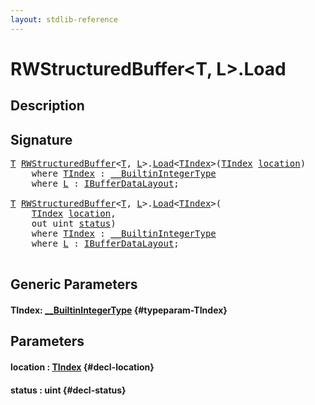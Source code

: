 ```yaml
---
layout: stdlib-reference
---
```


# RWStructuredBuffer\<T, L\>\.Load

## Description





## Signature 

<pre>
<a href="/stdlib-reference/types/rwstructuredbuffer-012c/index#typeparam-T" class="code_type">T</a> <a href="/stdlib-reference/types/rwstructuredbuffer-012c/index" class="code_type">RWStructuredBuffer</a>&lt;<a href="/stdlib-reference/types/rwstructuredbuffer-012c/index#typeparam-T" class="code_type">T</a>, <a href="/stdlib-reference/types/rwstructuredbuffer-012c/index#typeparam-L" class="code_type">L</a>&gt;.<a href="/stdlib-reference/types/rwstructuredbuffer-012c/load-0">Load</a>&lt;<a href="/stdlib-reference/types/rwstructuredbuffer-012c/load-0#typeparam-TIndex" class="code_type">TIndex</a>&gt;(<a href="/stdlib-reference/types/rwstructuredbuffer-012c/load-0#typeparam-TIndex" class="code_type">TIndex</a> <a href="/stdlib-reference/types/rwstructuredbuffer-012c/load-0#decl-location" class="code_param">location</a>)
    <span class='code_keyword'>where</span> <a href="/stdlib-reference/types/rwstructuredbuffer-012c/load-0#typeparam-TIndex" class="code_type">TIndex</a> : <a href="/stdlib-reference/interfaces/0_builtinintegertype-029g/index" class="code_type">__BuiltinIntegerType</a>
    <span class='code_keyword'>where</span> <a href="/stdlib-reference/types/rwstructuredbuffer-012c/index#typeparam-L" class="code_type">L</a> : <a href="/stdlib-reference/interfaces/ibufferdatalayout-017b/index" class="code_type">IBufferDataLayout</a>;

<a href="/stdlib-reference/types/rwstructuredbuffer-012c/index#typeparam-T" class="code_type">T</a> <a href="/stdlib-reference/types/rwstructuredbuffer-012c/index" class="code_type">RWStructuredBuffer</a>&lt;<a href="/stdlib-reference/types/rwstructuredbuffer-012c/index#typeparam-T" class="code_type">T</a>, <a href="/stdlib-reference/types/rwstructuredbuffer-012c/index#typeparam-L" class="code_type">L</a>&gt;.<a href="/stdlib-reference/types/rwstructuredbuffer-012c/load-0">Load</a>&lt;<a href="/stdlib-reference/types/rwstructuredbuffer-012c/load-0#typeparam-TIndex" class="code_type">TIndex</a>&gt;(
    <a href="/stdlib-reference/types/rwstructuredbuffer-012c/load-0#typeparam-TIndex" class="code_type">TIndex</a> <a href="/stdlib-reference/types/rwstructuredbuffer-012c/load-0#decl-location" class="code_param">location</a>,
    <span class="code_keyword">out</span> <span class="code_keyword">uint</span> <a href="/stdlib-reference/types/rwstructuredbuffer-012c/load-0#decl-status" class="code_param">status</a>)
    <span class='code_keyword'>where</span> <a href="/stdlib-reference/types/rwstructuredbuffer-012c/load-0#typeparam-TIndex" class="code_type">TIndex</a> : <a href="/stdlib-reference/interfaces/0_builtinintegertype-029g/index" class="code_type">__BuiltinIntegerType</a>
    <span class='code_keyword'>where</span> <a href="/stdlib-reference/types/rwstructuredbuffer-012c/index#typeparam-L" class="code_type">L</a> : <a href="/stdlib-reference/interfaces/ibufferdatalayout-017b/index" class="code_type">IBufferDataLayout</a>;

</pre>

## Generic Parameters

#### TIndex: [\_\_BuiltinIntegerType](/stdlib-reference/interfaces/0_builtinintegertype-029g/index) {#typeparam-TIndex}

## Parameters

#### location  : [TIndex](/stdlib-reference/types/rwstructuredbuffer-012c/load-0#typeparam-TIndex) {#decl-location}
#### status  : uint {#decl-status}


